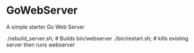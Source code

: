 GoWebServer
===========

A simple starter Go Web Server

./rebuild_server.sh; # Builds bin/webserver
./bin/restart.sh; # kills existing server then runs webserver

